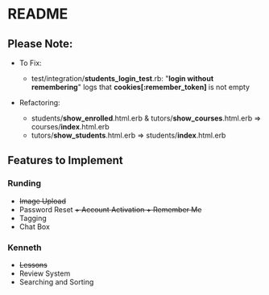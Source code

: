 # README

## Please Note:

- To Fix:
  - test/integration/**students_login_test**.rb: "**login without
    remembering**" logs that **cookies[:remember_token]** is not empty

- Refactoring:
  - students/**show_enrolled**.html.erb & tutors/**show_courses**.html.erb =>
    courses/**index**.html.erb
  - tutors/**show_students**.html.erb => students/**index**.html.erb

## Features to Implement

### Runding

- ~~Image Upload~~
- Password Reset ~~+ Account Activation + Remember Me~~
- Tagging
- Chat Box

### Kenneth

- ~~Lessons~~
- Review System
- Searching and Sorting
